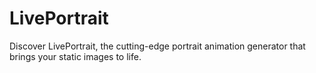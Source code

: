 # LivePortrait
Discover LivePortrait, the cutting-edge portrait animation generator that brings your static images to life.
